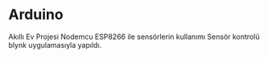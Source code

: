 # Arduino

Akıllı Ev Projesi
Nodemcu ESP8266 ile sensörlerin kullanımı
Sensör kontrolü blynk uygulamasıyla yapıldı.
